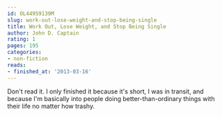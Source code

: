 ```yaml
---
id: OL44959139M
slug: work-out-lose-weight-and-stop-being-single
title: Work Out, Lose Weight, and Stop Being Single
author: John D. Captain
rating: 1
pages: 195
categories:
- non-fiction
reads:
- finished_at: '2013-03-16'
---
```

Don't read it. I only finished it because it's short, I was in transit, and because I'm basically into people doing better-than-ordinary things with their life no matter how trashy.
